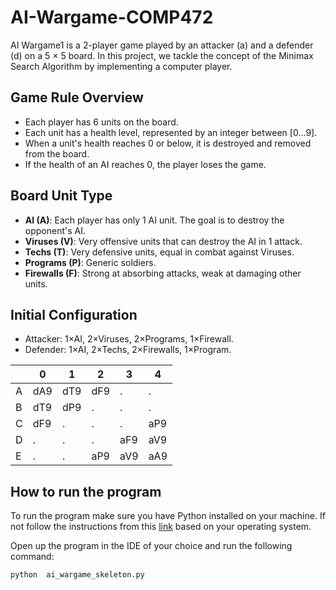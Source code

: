 # AI-Wargame-COMP472
AI Wargame1 is a 2-player game played by an attacker (a) and a defender (d) on a 5 × 5 board. 
In this project, we tackle the concept of the Minimax Search Algorithm by implementing a computer player.

## Game Rule Overview
- Each player has 6 units on the board.
- Each unit has a health level, represented by an integer between [0...9].
- When a unit's health reaches 0 or below, it is destroyed and removed from the board.
- If the health of an AI reaches 0, the player loses the game.

## Board Unit Type
  - **AI (A)**: Each player has only 1 AI unit. The goal is to destroy the opponent's AI.
  - **Viruses (V)**: Very offensive units that can destroy the AI in 1 attack.
  - **Techs (T)**: Very defensive units, equal in combat against Viruses.
  - **Programs (P)**: Generic soldiers.
  - **Firewalls (F)**: Strong at absorbing attacks, weak at damaging other units.
    
## Initial Configuration

- Attacker: 1×AI, 2×Viruses, 2×Programs, 1×Firewall.
- Defender: 1×AI, 2×Techs, 2×Firewalls, 1×Program.

|   | 0  | 1   | 2   | 3   | 4   |
|---|-----|-----|-----|-----|-----|
| A | dA9 | dT9 | dF9 |  .  |  .  |
| B | dT9 | dP9 |  .  |  .  |  .  |
| C | dF9 |  .  |  .  |  .  | aP9 |
| D |  .  |  .  |  .  | aF9 | aV9 |
| E |  .  |  .  | aP9 | aV9 | aA9 |

## How to run the program
To run the program make sure you have Python installed on your machine. If not follow the instructions from this [link](https://realpython.com/installing-python/#how-to-install-python-on-windows) based on your operating system. <br>

Open up the program in the IDE of your choice and run the following command:
```
python  ai_wargame_skeleton.py
```


